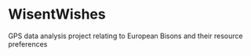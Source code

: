 # WisentWishes
GPS data analysis project relating to European Bisons and their resource preferences
